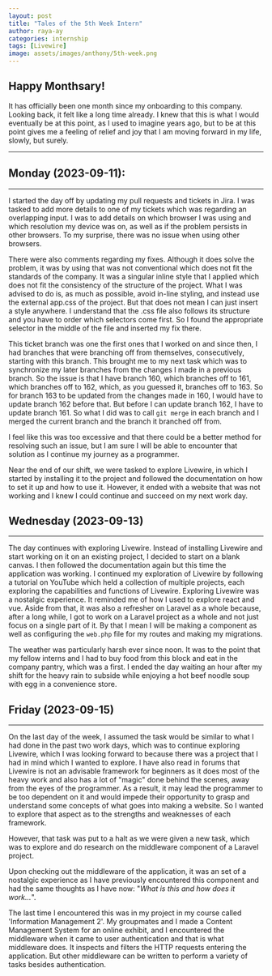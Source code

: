 ```yaml
---
layout: post
title: "Tales of the 5th Week Intern"
author: raya-ay
categories: internship
tags: [Livewire]
image: assets/images/anthony/5th-week.png
---
```


## Happy Monthsary!
It has officially been one month since my onboarding to this company. Looking back, it felt like a long time already. I knew that this is what I would eventually be at this point, as I used to imagine years ago, but to be at this point gives me a feeling of relief and joy that I am moving forward in my life, slowly, but surely.

--- 

## Monday (2023-09-11):
---

I started the day off by updating my pull requests and tickets in Jira. I was tasked to add more details to one of my tickets which was regarding an overlapping input. I was to add details on which browser I was using and which resolution my device was on, as well as if the problem persists in other browsers. To my surprise, there was no issue when using other browsers.

There were also comments regarding my fixes. Although it does solve the problem, it was by using that was not conventional which does not fit the standards of the company. It was a singular inline style that I applied which does not fit the consistency of the structure of the project. What I was advised to do is, as much as possible, avoid in-line styling, and instead use the external app.css of the project. But that does not mean I can just insert a style anywhere. I understand that the .css file also follows its structure and you have to order which selectors come first. So I found the appropriate selector in the middle of the file and inserted my fix there.

This ticket branch was one the first ones that I worked on and since then, I had branches that were branching off from themselves, consecutively, starting with this branch. This brought me to my next task which was to synchronize my later branches from the changes I made in a previous branch. So the issue is that I have branch 160, which branches off to 161, which branches off to 162, which, as you guessed it, branches off to 163. So for branch 163 to be updated from the changes made in 160, I would have to update branch 162 before that. But before I can update branch 162, I have to update branch 161. So what I did was to call `git merge` in each branch and I merged the current branch and the branch it branched off from.

I feel like this was too excessive and that there could be a better method for resolving such an issue, but I am sure I will be able to encounter that solution as I continue my journey as a programmer.

Near the end of our shift, we were tasked to explore Livewire, in which I started by installing it to the project and followed the documentation on how to set it up and how to use it. However, it ended with a website that was not working and I knew I could continue and succeed on my next work day.

## Wednesday (2023-09-13)
---

The day continues with exploring Livewire. Instead of installing Livewire and start working on it on an existing project, I decided to start on a blank canvas. I then followed the documentation again but this time the application was working. I continued my exploration of Livewire by following a tutorial on YouTube which held a collection of multiple projects, each exploring the capabilities and functions of Livewire. Exploring Livewire was a nostalgic experience. It reminded me of how I used to explore react and vue. Aside from that, it was also a refresher on Laravel as a whole because, after a long while, I got to work on a Laravel project as a whole and not just focus on a single part of it. By that I mean I will be making a component as well as configuring the `web.php` file for my routes and making my migrations.

The weather was particularly harsh ever since noon. It was to the point that my fellow interns and I had to buy food from this block and eat in the company pantry, which was a first. I ended the day waiting an hour after my shift for the heavy rain to subside while enjoying a hot beef noodle soup with egg in a convenience store.

## Friday (2023-09-15)
---

On the last day of the week, I assumed the task would be similar to what I had done in the past two work days, which was to continue exploring Livewire, which I was looking forward to because there was a project that I had in mind which I wanted to explore. I have also read in forums that Livewire is not an advisable framework for beginners as it does most of the heavy work and also has a lot of "magic" done behind the scenes, away from the eyes of the programmer. As a result, it may lead the programmer to be too dependent on it and would impede their opportunity to grasp and understand some concepts of what goes into making a website. So I wanted to explore that aspect as to the strengths and weaknesses of each framework.

However, that task was put to a halt as we were given a new task, which was to explore and do research on the middleware component of a Laravel project.

Upon checking out the middleware of the application, it was an set of a nostalgic experience as I have previously encountered this component and had the same thoughts as I have now: "*What is this and how does it work...*".

The last time I encountered this was in my project in my course called 'Information Management 2'. My groupmates and I made a Content Management System for an online exhibit, and I encountered the middleware when it came to user authentication and that is what middleware does. It inspects and filters the HTTP requests entering the application. But other middleware can be written to perform a variety of tasks besides authentication.
